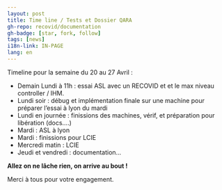 ```yaml
---
layout: post
title: Time line / Tests et Dossier QARA
gh-repo: recovid/documentation
gh-badge: [star, fork, follow]
tags: [news]
i18n-link: IN-PAGE
lang: en
---
```


Timeline pour la semaine du 20 au 27 Avril :

- Demain Lundi à 11h : essai ASL avec un RECOVID et et le max niveau controller / IHM.
- Lundi soir : débug et implémentation finale sur une machine pour préparer l’essai à lyon du mardi
- Lundi en journée : finissions des machines, vérif, et préparation pour libération (docs….)
- Mardi : ASL à lyon
- Mardi : finissions pour LCIE
- Mercredi matin : LCIE
- Jeudi et vendredi : documentation…

**Allez on ne lâche rien, on arrive au bout !**

Merci à tous pour votre engagement.
